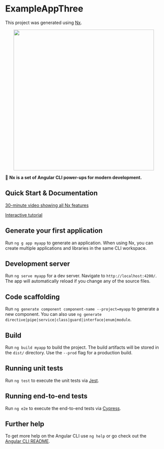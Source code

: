 # ExampleAppThree

This project was generated using [Nx](https://nx.dev).

<p align="center"><img src="https://raw.githubusercontent.com/nrwl/nx/master/nx-logo.png" width="450"></p>

🔎 **Nx is a set of Angular CLI power-ups for modern development.**

## Quick Start & Documentation

[30-minute video showing all Nx features](https://nx.dev/getting-started/what-is-nx)

[Interactive tutorial](https://nx.dev/tutorial/01-create-application)

## Generate your first application

Run `ng g app myapp` to generate an application. When using Nx, you can create multiple applications and libraries in the same CLI workspace.

## Development server

Run `ng serve myapp` for a dev server. Navigate to `http://localhost:4200/`. The app will automatically reload if you change any of the source files.

## Code scaffolding

Run `ng generate component component-name --project=myapp` to generate a new component. You can also use `ng generate directive|pipe|service|class|guard|interface|enum|module`.

## Build

Run `ng build myapp` to build the project. The build artifacts will be stored in the `dist/` directory. Use the `--prod` flag for a production build.

## Running unit tests

Run `ng test` to execute the unit tests via [Jest](https://karma-runner.github.io).

## Running end-to-end tests

Run `ng e2e` to execute the end-to-end tests via [Cypress](http://www.protractortest.org/).

## Further help

To get more help on the Angular CLI use `ng help` or go check out the [Angular CLI README](https://github.com/angular/angular-cli/blob/master/README.md).
